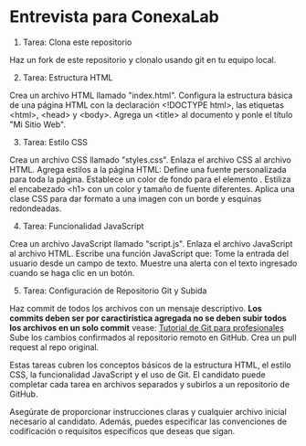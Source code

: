 # Entrevista para ConexaLab

1. Tarea: Clona este repositorio

Haz un fork de este repositorio y clonalo usando git en tu equipo local.

2. Tarea: Estructura HTML

Crea un archivo HTML llamado "index.html".
Configura la estructura básica de una página HTML con la declaración \<\!DOCTYPE html\>, las etiquetas \<html\>, \<head\> y \<body\>.
Agrega un \<title\> al documento y ponle el título "Mi Sitio Web".

3. Tarea: Estilo CSS

Crea un archivo CSS llamado "styles.css".
Enlaza el archivo CSS al archivo HTML.
Agrega estilos a la página HTML:
Define una fuente personalizada para toda la página.
Establece un color de fondo para el elemento <body>.
Estiliza el encabezado \<h1\> con un color y tamaño de fuente diferentes.
Aplica una clase CSS para dar formato a una imagen con un borde y esquinas redondeadas.

4. Tarea: Funcionalidad JavaScript

Crea un archivo JavaScript llamado "script.js".
Enlaza el archivo JavaScript al archivo HTML.
Escribe una función JavaScript que:
Tome la entrada del usuario desde un campo de texto.
Muestre una alerta con el texto ingresado cuando se haga clic en un botón.

5. Tarea: Configuración de Repositorio Git y Subida

Haz commit de todos los archivos con un mensaje descriptivo. **Los commits deben ser por caractiristica agregada no se deben subir todos los archivos en un solo commit** vease: [Tutorial de Git para profesionales](https://www.youtube.com/watch?v=Uszj_k0DGsg&t=441s&pp=ugMGCgJlcxABugUEEgJlc8oFBGdpdCA%3D)
Sube los cambios confirmados al repositorio remoto en GitHub.
Crea un pull request al repo original.

Estas tareas cubren los conceptos básicos de la estructura HTML, el estilo CSS, la funcionalidad JavaScript y el uso de Git. El candidato puede completar cada tarea en archivos separados y subirlos a un repositorio de GitHub.

Asegúrate de proporcionar instrucciones claras y cualquier archivo inicial necesario al candidato. Además, puedes especificar las convenciones de codificación o requisitos específicos que deseas que sigan.
